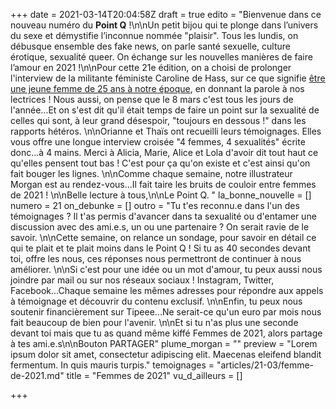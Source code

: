 +++
date = 2021-03-14T20:04:58Z
draft = true
edito = "Bienvenue dans ce nouveau numéro du **Point Q** !\n\nUn petit bijou qui te plonge dans l’univers du sexe et démystifie l’inconnue nommée \"plaisir\". Tous les lundis, on débusque ensemble des fake news, on parle santé sexuelle, culture érotique, sexualité queer. On échange sur les nouvelles manières de faire l’amour en 2021 !\n\nPour cette 21e édition, on a choisi de prolonger l'interview de la militante féministe Caroline de Hass, sur ce que signifie [être une jeune femme de 25 ans à notre époque](https://lepointq.com/newsletters/8-mars-on-a-rencontre-caroline-de-haas-fondatrice-de-noustoutes/), en donnant la parole à nos lectrices ! Nous aussi, on pense que le 8 mars c'est tous les jours de l'année...Et on s'est dit qu'il était temps de faire un point sur la sexualité de celles qui sont, à leur grand désespoir, \"toujours en dessous !\" dans les rapports hétéros. \n\nOrianne et Thaïs ont recueilli leurs témoignages. Elles vous offre une longue interview croisée \"4 femmes, 4 sexualités\" écrite donc...à 4 mains. Merci à Alicia, Marie, Alice et Lola d'avoir dit tout haut ce qu'elles pensent tout bas ! C'est pour ça qu'on existe et c'est ainsi qu'on fait bouger les lignes. \n\nComme chaque semaine, notre illustrateur Morgan est au rendez-vous...Il fait taire les bruits de couloir entre femmes de 2021 ! \n\nBelle lecture à tous,\n\nLe Point Q. "
la_bonne_nouvelle = []
numero = 21
on_debunke = []
outro = "Tu t'es reconnu.e dans l'un des témoignages ? Il t'as permis d'avancer dans ta sexualité ou d'entamer une discussion avec des ami.e.s, un ou une partenaire ? On serait ravie de le savoir. \n\nCette semaine, on relance un sondage, pour savoir en détail ce qui te plait et te plait moins dans le Point Q ! Si tu as 40 secondes devant toi, offre les nous, ces réponses nous permettront de continuer à nous améliorer. \n\nSi c'est pour une idée ou un mot d'amour, tu peux aussi nous joindre par mail ou sur nos réseaux sociaux ! Instagram, Twitter,  Facebook...Chaque semaine les mêmes adresses pour répondre aux appels à témoignage et découvrir du contenu exclusif. \n\nEnfin, tu peux nous soutenir financièrement sur Tipeee...Ne serait-ce qu'un euro par mois nous fait beaucoup de bien pour l'avenir. \n\nEt si tu n'as plus une seconde devant toi mais que tu as quand même kiffé Femmes de 2021, alors partage à tes ami.e.s\n\nBouton PARTAGER"
plume_morgan = ""
preview = "Lorem ipsum dolor sit amet, consectetur adipiscing elit. Maecenas eleifend blandit fermentum. In quis mauris turpis."
temoignages = "articles/21-03/femme-de-2021.md"
title = "Femmes de 2021"
vu_d_ailleurs = []

+++
